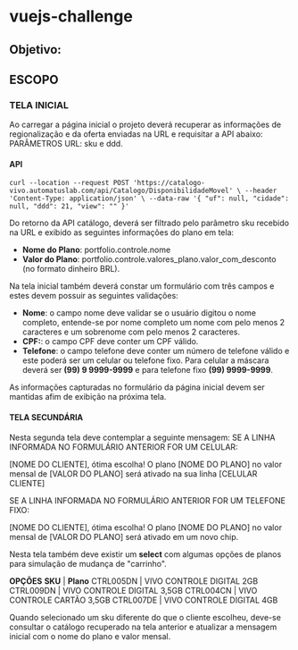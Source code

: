 # vuejs-challenge

## Objetivo:

## ESCOPO
### TELA INICIAL
Ao carregar a página inicial o projeto deverá recuperar as informações de regionalização e da oferta enviadas na URL e requisitar a API abaixo:
PARÂMETROS URL: sku e ddd.
#### API
`
curl --location --request POST 'https://catalogo-vivo.automatuslab.com/api/Catalogo/DisponibilidadeMovel' \
--header 'Content-Type: application/json' \
--data-raw '{
	"uf": null,
	"cidade": null,
	"ddd": 21,
	"view": ""
}'
`

Do retorno da API catálogo, deverá ser filtrado pelo parâmetro sku recebido na URL e exibido as seguintes informações do plano em tela:

  - **Nome do Plano**: portfolio.controle.nome
  - **Valor do Plano**: portfolio.controle.valores_plano.valor_com_desconto 
      (no formato dinheiro BRL).


Na tela inicial também deverá constar um formulário com três campos e estes devem possuir as seguintes validações:

  - **Nome**: o campo nome deve validar se o usuário digitou o nome completo, entende-se por nome completo um nome com pelo menos 2 caracteres e um sobrenome com pelo menos 2 caracteres.
  - **CPF:**: o campo CPF deve conter um CPF válido.
  - **Telefone**: o campo telefone deve conter um número de telefone válido e este poderá ser um celular ou telefone fixo. Para celular a máscara deverá ser **(99) 9 9999-9999** e para telefone fixo **(99) 9999-9999**.

As informações capturadas no formulário da página inicial devem ser mantidas afim de exibição na próxima tela.

#### TELA SECUNDÁRIA

Nesta segunda tela deve contemplar a seguinte mensagem:
SE A LINHA INFORMADA NO FORMULÁRIO ANTERIOR FOR UM CELULAR:

[NOME DO CLIENTE], ótima escolha!
O plano [NOME DO PLANO] no valor mensal de [VALOR DO PLANO] será ativado na sua linha [CELULAR CLIENTE]


SE A LINHA INFORMADA NO FORMULÁRIO ANTERIOR FOR UM TELEFONE FIXO:

[NOME DO CLIENTE], ótima escolha!
O plano [NOME DO PLANO] no valor mensal de [VALOR DO PLANO] será ativado em um novo chip.


Nesta tela também deve existir um **select** com algumas opções de planos para simulação de mudança de "carrinho".

**OPÇÕES**
**SKU**         | **Plano**
CTRL005DN  | VIVO CONTROLE DIGITAL 2GB
CTRL009DN  | VIVO CONTROLE DIGITAL 3,5GB
CTRL004CN  | VIVO CONTROLE CARTÃO 3,5GB
CTRL007DE   | VIVO CONTROLE DIGITAL 4GB

Quando selecionado um sku diferente do que o cliente escolheu, deve-se consultar o catálogo recuperado na tela anterior e atualizar a mensagem inicial com o nome do plano e valor mensal.
